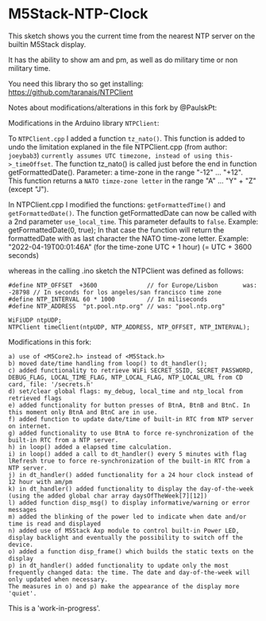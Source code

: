 # M5Stack-NTP-Clock

This sketch shows you the current time from the nearest NTP server on the builtin M5Stack display.

It has the ability to show am and pm, as well as do military time or non military time.

You need this library tho so get installing: https://github.com/taranais/NTPClient

Notes about modifications/alterations in this fork by @PaulskPt:

Modifications in the Arduino library ```NTPClient```:

To ```NTPClient.cpp``` I added a function ```tz_nato()```.
This function is added to undo the limitation explaned in the file NTPClient.cpp (from author: ```joeybab3```)
```currently assumes UTC timezone, instead of using this->_timeOffset```.
The function tz_nato() is called just before the end in function getFormattedDate().
Parameter: a time-zone in the range "-12" ... "+12". This function returns a ```NATO timze-zone letter``` in the range "A" ... "Y"  + "Z" (except "J").

In NTPClient.cpp I modified the functions: ```getFormattedTime()``` and ```getFormattedDate()```.
The function getFormattedDate can now be called with a 2nd parameter ```use_local_time```. This parameter defaults to ```false```.
Example: getFormattedDate(0, true);
In that case the function will return the formattedDate with as last character the NATO time-zone letter. 
Example: "2022-04-19T00:01:46A" (for the time-zone UTC + 1 hour) (= UTC + 3600 seconds)

whereas in the calling .ino sketch the NTPClient was defined as follows:
```
#define NTP_OFFSET  +3600              // for Europe/Lisbon       was: -28798 // In seconds for los angeles/san francisco time zone
#define NTP_INTERVAL 60 * 1000         // In miliseconds
#define NTP_ADDRESS  "pt.pool.ntp.org" // was: "pool.ntp.org"

WiFiUDP ntpUDP;
NTPClient timeClient(ntpUDP, NTP_ADDRESS, NTP_OFFSET, NTP_INTERVAL);
```

Modifications in this fork:

```
a) use of <M5Core2.h> instead of <M5Stack.h>
b) moved date/time handling from loop() to dt_handler();
c) added functionality to retrieve WiFi SECRET_SSID, SECRET_PASSWORD, DEBUG_FLAG, LOCAL_TIME_FLAG, NTP_LOCAL_FLAG, NTP_LOCAL_URL from CD card, file: '/secrets.h'
d) set/clear global flags: my_debug, local_time and ntp_local from retrieved flags
e) added functionality for button presses of BtnA, BtnB and BtnC. In this moment only BtnA and BtnC are in use.
f) added function to update date/time of built-in RTC from NTP server on internet. 
g) added functionality to use BtnA to force re-synchronization of the built-in RTC from a NTP server.
h) in loop() added a elapsed time calculation.
i) in loop() added a call to dt_handler() every 5 minutes with flag lRefresh true to force re-synchronization of the built-in RTC from a NTP server.
j) in dt_handler() added functionality for a 24 hour clock instead of 12 hour with am/pm
k) in dt_handler() added functionality to display the day-of-the-week (using the added global char array daysOfTheWeek[7][12])
l) added function disp_msg() to display informative/warning or error messages
m) added the blinking of the power led to indicate when date and/or time is read and displayed
n) added use of M5Stack Axp module to control built-in Power LED, display backlight and eventually the possibility to switch off the device.
o) added a function disp_frame() which builds the static texts on the display
p) in dt_handler() added functionality to update only the most frequently changed data: the time. The date and day-of-the-week will only updated when necessary.
The measures in o) and p) make the appearance of the display more 'quiet'.
```

This is a 'work-in-progress'.
